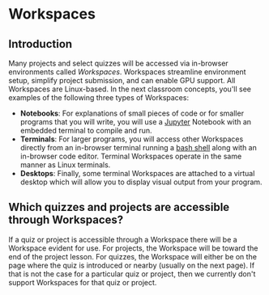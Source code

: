 # Workspaces

## Introduction

Many projects and select quizzes will be accessed via in-browser environments called *Workspaces*. Workspaces streamline environment setup, simplify project submission, and can enable GPU support. All Workspaces are Linux-based. In the next classroom concepts, you'll see examples of the following three types of Workspaces:

- **Notebooks**: For explanations of small pieces of code or for smaller programs that you will write, you will use a [Jupyter](https://jupyter.org/index.html) Notebook with an embedded terminal to compile and run.
- **Terminals**: For larger programs, you will access other Workspaces directly from an in-browser terminal running a [bash shell](https://www.gnu.org/software/bash/) along with an in-browser code editor. Terminal Workspaces operate in the same manner as Linux terminals.
- **Desktops**: Finally, some terminal Workspaces are attached to a virtual desktop which will allow you to display visual output from your program.

## Which quizzes and projects are accessible through Workspaces?

If a quiz or project is accessible through a Workspace there will be a Workspace evident for use. For projects, the Workspace will be toward the end of the project lesson. For quizzes, the Workspace will either be on the page where the quiz is introduced or nearby (usually on the next page). If that is not the case for a particular quiz or project, then we currently don't support Workspaces for that quiz or project.
